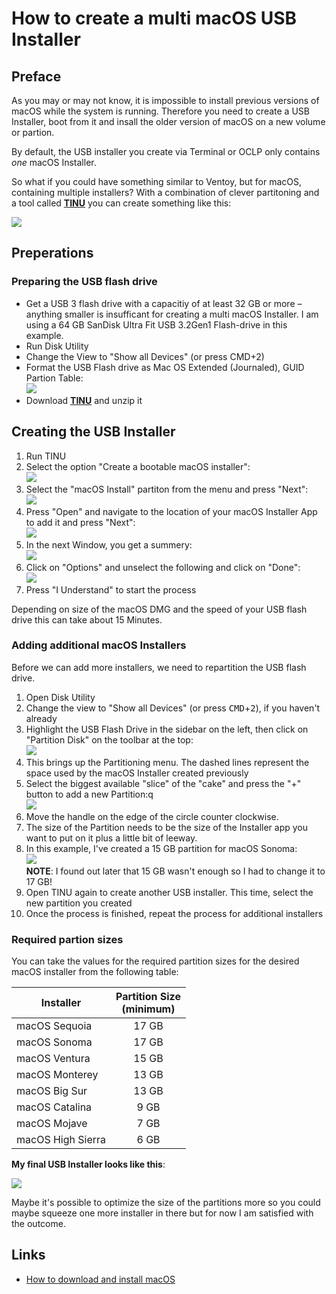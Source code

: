 # How to create a multi macOS USB Installer

## Preface 

As you may or may not know, it is impossible to install previous versions of macOS while the system is running. Therefore you need to create a USB Installer, boot from it and insall the older version of macOS on a new volume or partion. 

By default, the USB installer you create via Terminal or OCLP only contains *one* macOS Installer.

So what if you could have something similar to Ventoy, but for macOS, containing multiple installers? With a combination of clever partitoning and a tool called [**TINU**](https://github.com/ITzTravelInTime/TINU) you can create something like this:

![](/Users/5t33z0/Desktop/screenshots/MultimacOSinstaller.png)

## Preperations

### Preparing the USB flash drive

- Get a USB 3 flash drive with a capacitiy of at least 32 GB or more – anything smaller is insufficant for creating a multi macOS Installer. I am using a 64 GB SanDisk Ultra Fit USB 3.2Gen1 Flash-drive in this example.
- Run Disk Utility
- Change the View to "Show all Devices" (or press CMD+2)
- Format the USB Flash drive as Mac OS Extended (Journaled), GUID Partion Table:<br>![](/Users/5t33z0/Desktop/screenshots/Format_USB.png)
- Download [**TINU**](https://github.com/ITzTravelInTime/TINU) and unzip it

## Creating the USB Installer

1. Run TINU
2. Select the option "Create a bootable macOS installer":<br>![](/Users/5t33z0/Desktop/TINU_01.png)
3. Select the "macOS Install" partiton from the menu and press "Next":<br>![](/Users/5t33z0/Desktop/TINU_02.png)
4. Press "Open" and navigate to the location of your macOS Installer App to add it and press "Next":<br>![](/Users/5t33z0/Desktop/TINU_03.png)
5. In the next Window, you get a summery:<br>![](/Users/5t33z0/Desktop/TINU_04.png)
6. Click on "Options" and unselect the following and click on "Done":<br>![](/Users/5t33z0/Desktop/TINU_05.png)
7. Press "I Understand" to start the process

Depending on size of the macOS DMG and the speed of your USB flash drive this can take about 15 Minutes.

### Adding additional macOS Installers

Before we can add more installers, we need to repartition the USB flash drive. 

1. Open Disk Utility
2. Change the view to "Show all Devices" (or press <kbd>CMD</kbd>+<kbd>2</kbd>), if you haven't already
3. Highlight the USB Flash Drive in the sidebar on the left, then click on "Partition Disk" on the toolbar at the top:<br>![](/Users/5t33z0/Desktop/screenshots/any_03.png)
4. This brings up the Partitioning menu. The dashed lines represent the space used by the macOS Installer created previously
5. Select the biggest available "slice" of the "cake" and press the "+" button to add a new Partition:q<br>![](/Users/5t33z0/Desktop/screenshots/any_04.png)
6. Move the handle on the edge of the circle counter clockwise.
7. The size of the Partition needs to be the size of the Installer app you want to put on it plus a little bit of leeway.
8. In this example, I've created a 15 GB partition for macOS Sonoma:<br>![](/Users/5t33z0/Desktop/screenshots/any_05.png)<br> **NOTE**: I found out later that 15 GB wasn't enough so I had to change it to 17 GB!
9. Open TINU again to create another USB installer. This time, select the new partition you created
10. Once the process is finished, repeat the process for additional installers

### Required partion sizes

You can take the values for the required partition sizes for the desired macOS installer from the following table:

Installer | Partition Size <br>(minimum)
----------|:-------------------------:
macOS Sequoia | 17 GB
macOS Sonoma | 17 GB
macOS Ventura | 15 GB
macOS Monterey | 13 GB
macOS Big Sur | 13 GB
macOS Catalina | 9 GB
macOS Mojave | 7 GB 
macOS High Sierra |6 GB

**My final USB Installer looks like this**:

![](/Users/5t33z0/Desktop/Finished.png)

Maybe it's possible to optimize the size of the partitions more so you could maybe squeeze one more installer in there but for now I am satisfied with the outcome.

## Links

- [How to download and install macOS](https://support.apple.com/en-us/102662)
